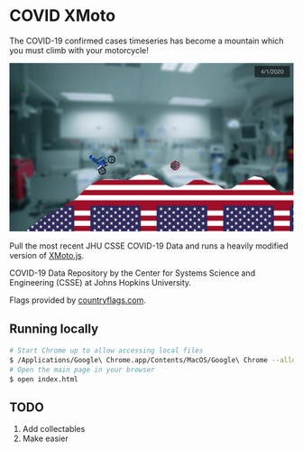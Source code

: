 # COVID XMoto

The COVID-19 confirmed cases timeseries has become a mountain which you must climb with your motorcycle!

![Example screenshot](/example/example_1.png)

Pull the most recent JHU CSSE COVID-19 Data and runs a heavily modified version of [XMoto.js](https://github.com/MichaelHoste/xmoto.js).

COVID-19 Data Repository by the Center for Systems Science and Engineering (CSSE) at Johns Hopkins University.

Flags provided by [countryflags.com](https://www.countryflags.com/).

## Running locally

```bash
# Start Chrome up to allow accessing local files
$ /Applications/Google\ Chrome.app/Contents/MacOS/Google\ Chrome --allow-file-access-from-files
# Open the main page in your browser
$ open index.html
```

## TODO

1. Add collectables
2. Make easier
